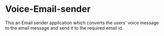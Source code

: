 # Voice-Email-sender
This an Email sender application which converts the users' voice message to the email message and send it to the required email id.
